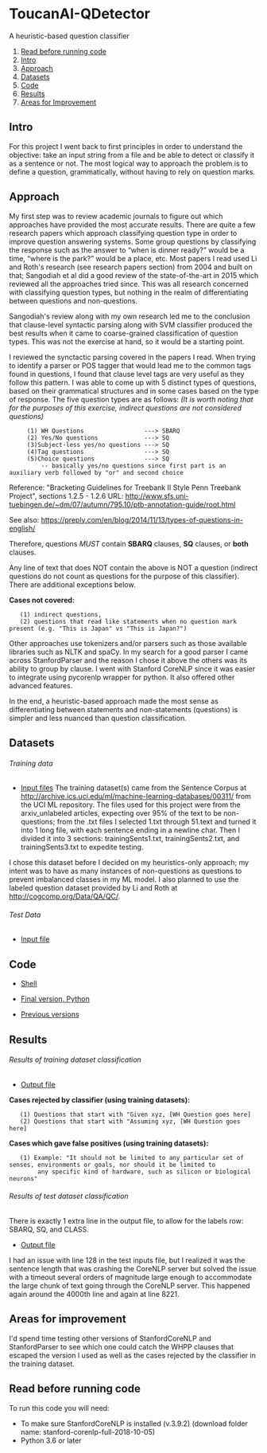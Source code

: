 # ToucanAI-QDetector
A heuristic-based question classifier

1. [Read before running code](https://github.com/garcia2015/ToucanAI-QDetector/blob/master/README.md#read-before-running-code)
2. [Intro](https://github.com/garcia2015/ToucanAI-QDetector/blob/master/README.md#intro)
3. [Approach](https://github.com/garcia2015/ToucanAI-QDetector/blob/master/README.md#approach)
4. [Datasets](https://github.com/garcia2015/ToucanAI-QDetector/blob/master/README.md#datasets)
5. [Code](https://github.com/garcia2015/ToucanAI-QDetector/blob/master/README.md#code)
6. [Results](https://github.com/garcia2015/ToucanAI-QDetector/blob/master/README.md#results)
7. [Areas for Improvement](https://github.com/garcia2015/ToucanAI-QDetector/blob/master/README.md#areas-for-improvement)

## Intro ##

For this project I went back to first principles in order to understand the objective: take an input string from a file and be able to detect or classify it as a sentence or not. The most logical way to approach the problem is to define a question, grammatically, without having to rely on question marks.

## Approach ##

My first step was to review academic journals to figure out which approaches have provided the most accurate results. There are quite a few research papers which approach classifying question type in order to improve question answering systems. Some group questions by classifying the response such as the answer to “when is dinner ready?” would be a time, “where is the park?” would be a place, etc. Most papers I read used Li and Roth's research (see research papers section) from 2004 and built on that; Sangodiah et al did a good review of the state-of-the-art in 2015 which reviewed all the approaches tried since. This was all research concerned with classifying question types, but nothing in the realm of differentiating between questions and non-questions.

Sangodiah's review along with my own research led me to the conclusion that clause-level syntactic parsing along with SVM classifier produced the best results when it came to coarse-grained classification of question types. This was not the exercise at hand, so it would be a starting point. 

I reviewed the synctactic parsing covered in the papers I read. When trying to identify a parser or POS tagger that would lead me to the common tags found in questions, I found that clause level tags are very useful as they follow this pattern. I was able to come up with 5 distinct types of questions, based on their grammatical structures and in some cases based on the type of response. The five question types are as follows:
 *(It is worth noting that for the purposes of this exercise, indirect questions are not considered questions)*
 
 ```
      (1) WH Questions                 ---> SBARQ
      (2) Yes/No questions             ---> SQ
      (3)Subject-less yes/no questions ---> SQ
      (4)Tag questions                 ---> SQ
      (5)Choice questions              ---> SQ
          -- basically yes/no questions since first part is an auxiliary verb followed by "or" and second choice
 ```
 Reference: "Bracketing Guidelines for Treebank II Style Penn Treebank Project", sections 1.2.5 - 1.2.6
            URL: http://www.sfs.uni-tuebingen.de/~dm/07/autumn/795.10/ptb-annotation-guide/root.html
  
 See also: https://preply.com/en/blog/2014/11/13/types-of-questions-in-english/
   
            
 Therefore, questions *MUST* contain **SBARQ** clauses, **SQ** clauses, or **both** clauses.
 
 Any line of text that does NOT contain the above is NOT a question (indirect questions do not count as questions for the purpose of this classifier). There are additional exceptions below.
 
 **Cases not covered:**
```
   (1) indirect questions,
   (2) questions that read like statements when no question mark present (e.g. "This is Japan" vs "This is Japan?")
```
 Other approaches use tokenizers and/or parsers such as those available libraries such as NLTK and spaCy. In my search for a good parser I came across StanfordParser and the reason I chose it above the others was its ability to group by clause. I went with Stanford CoreNLP since it was easier to integrate using pycorenlp wrapper for python. It also offered other advanced features.

In the end, a heuristic-based approach made the most sense as differentiating between statements and non-statements (questions) is simpler and less nuanced than question classification. 



## Datasets ##

###### Training data ######
- [Input files](https://github.com/garcia2015/ToucanAI-QDetector/tree/master/training_data)
The training dataset(s) came from the Sentence Corpus at http://archive.ics.uci.edu/ml/machine-learning-databases/00311/ from the UCI ML repository. The files used for this project were from the arxiv_unlabeled articles, expecting over 95% of the text to be non-questions; from the .txt files I selected 1.txt through 51.text and turned it into 1 long file, with each sentence ending in a newline char. Then I divided it into 3 sections: trainingSents1.txt, trainingSents2.txt, and trainingSents3.txt to expedite testing.

I chose this dataset before I decided on my heuristics-only approach; my intent was to have as many instances of non-questions as questions to prevent imbalanced classes in my ML model. I also planned to use the labeled question dataset provided by Li and Roth at http://cogcomp.org/Data/QA/QC/. 

###### Test Data ######
- [Input file](https://github.com/garcia2015/ToucanAI-QDetector/blob/master/test-inputs.txt)

## Code ##
- [Shell](https://github.com/garcia2015/ToucanAI-QDetector/blob/master/qDetect.sh)
- [Final version, Python](https://github.com/garcia2015/ToucanAI-QDetector/blob/master/qDetect_v3.py)

- [Previous versions](https://github.com/garcia2015/ToucanAI-QDetector/tree/older-versions)

## Results ##

###### Results of training dataset classification ######

- [Output file](ToucanAI-QDetector/classifiedSents_annotated.txt)

**Cases rejected by classifier (using training datasets):**
```
   (1) Questions that start with "Given xyz, [WH Question goes here]
   (2) Questions that start with "Assuming xyz, [WH Question goes here]
```
**Cases which gave false positives (using training datasets):**
```
   (1) Example: "It should not be limited to any particular set of senses, environments or goals, nor should it be limited to 
        any specific kind of hardware, such as silicon or biological neurons"
```

###### Results of test dataset classification ######
There is exactly 1 extra line in the output file, to allow for the labels row: SBARQ, SQ, and CLASS.
- [Output file](https://github.com/garcia2015/ToucanAI-QDetector/blob/master/test-outputs.txt)
      
I had an issue with line 128 in the test inputs file, but I realized it was the sentence length that was crashing the CoreNLP server but solved the issue with a timeout several orders of magnitude large enough to accommodate the large chunk of text going through the CoreNLP server. This happened again around the 4000th line and again at line 8221. 



## Areas for improvement ##
I'd spend time testing other versions of StanfordCoreNLP and StanfordParser to see which one could catch the WHPP clauses that escaped the version I used as well as the cases rejected by the classifier in the training dataset. 
  
  
## Read before running code ##

To run this code you will need:
- To make sure StanfordCoreNLP is installed (v.3.9.2) (download folder name: stanford-corenlp-full-2018-10-05)
- Python 3.6 or later



